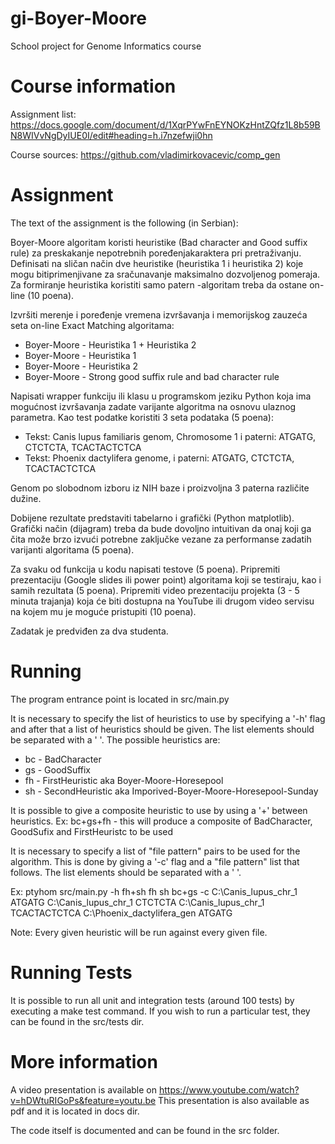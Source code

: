 # gi-Boyer-Moore
School project for Genome Informatics course

# Course information
Assignment list:
https://docs.google.com/document/d/1XqrPYwFnEYNOKzHntZQfz1L8b59BN8WIVvNgDyIUE0I/edit#heading=h.i7nzefwji0hn

Course sources:
https://github.com/vladimirkovacevic/comp_gen

# Assignment
The text of the assignment is the following (in Serbian):

Boyer-Moore algoritam koristi heuristike (Bad character and Good suffix rule) za preskakanje nepotrebnih poređenjakaraktera pri pretraživanju. Definisati na sličan način dve heuristike (heuristika 1 i heuristika 2) koje mogu bitiprimenjivane za sračunavanje maksimalno dozvoljenog pomeraja. Za formiranje heuristika koristiti samo patern -algoritam treba da ostane on-line (10 poena).

Izvršiti merenje i poređenje vremena izvršavanja i memorijskog zauzeća seta on-line Exact Matching algoritama:

* Boyer-Moore - Heuristika 1 + Heuristika 2
* Boyer-Moore - Heuristika 1
* Boyer-Moore - Heuristika 2
* Boyer-Moore - Strong good suffix rule and bad character rule

Napisati wrapper funkciju ili klasu u programskom jeziku Python koja ima mogućnost izvršavanja zadate varijante algoritma na osnovu ulaznog parametra. Kao test podatke koristiti 3 seta podataka (5 poena):

* Tekst: Canis lupus familiaris genom, Chromosome 1 i paterni: ATGATG, CTCTCTA, TCACTACTCTCA
* Tekst: Phoenix dactylifera genome, i paterni: ATGATG, CTCTCTA, TCACTACTCTCA

Genom po slobodnom izboru iz NIH baze i proizvoljna 3 paterna različite dužine.

Dobijene rezultate predstaviti tabelarno i grafički (Python matplotlib). Grafički način (dijagram) treba da bude dovoljno intuitivan da onaj koji ga čita može brzo izvući potrebne zaključke vezane za performanse zadatih varijanti algoritama (5 poena).

Za svaku od funkcija u kodu napisati testove (5 poena).
Pripremiti prezentaciju (Google slides ili power point) algoritama koji se testiraju, kao i samih rezultata (5 poena).
Pripremiti video prezentaciju projekta (3 - 5 minuta trajanja) koja će biti dostupna na YouTube ili drugom video servisu na kojem mu je moguće pristupiti (10 poena).

Zadatak je predviđen za dva studenta.

# Running

The program entrance point is located in src/main.py

It is necessary to specify the list of heuristics to use by specifying a '-h' flag and after that a list of heuristics should be given. The list elements should be separated with a ' '.
The possible heuristics are:
* bc - BadCharacter
* gs - GoodSuffix
* fh - FirstHeuristic aka Boyer-Moore-Horesepool
* sh - SecondHeuristic aka Imporived-Boyer-Moore-Horesepool-Sunday

It is possible to give a composite heuristic to use by using a '+' between heuristics.
Ex: bc+gs+fh - this will produce a composite of BadCharacter, GoodSufix and FirstHeuristc to be used

It is necessary to specify a list of "file pattern" pairs to be used for the algorithm. This is done by giving a
'-c' flag and a "file pattern" list that follows. The list elements should be separated with a ' '.

Ex: ptyhom src/main.py -h fh+sh fh sh bc+gs -c C:\Canis_lupus_chr_1 ATGATG C:\Canis_lupus_chr_1 CTCTCTA C:\Canis_lupus_chr_1 TCACTACTCTCA C:\Phoenix_dactylifera_gen ATGATG

Note: Every given heuristic will be run against every given file.

# Running Tests

It is possible to run all unit and integration tests (around 100 tests) by executing a make test command.
If you wish to run a particular test, they can be found in the src/tests dir.

# More information

A video presentation is available on https://www.youtube.com/watch?v=hDWtuRIGoPs&feature=youtu.be
This presentation is also available as pdf and it is located in docs dir.

The code itself is documented and can be found in the src folder.
